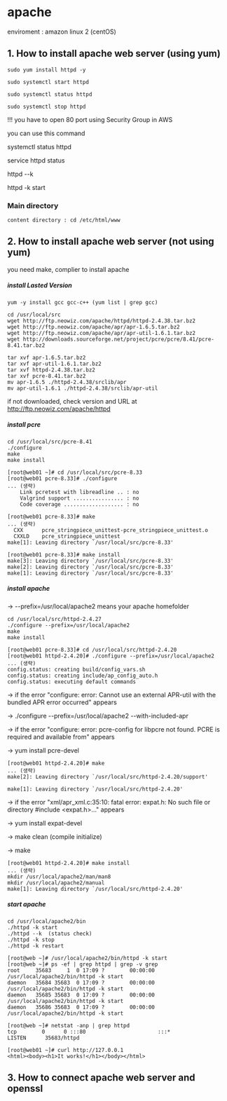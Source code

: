 # apache
enviroment : amazon linux 2 (centOS)

## 1. How to install apache web server (using yum)

~~~
sudo yum install httpd -y

sudo systemctl start httpd

sudo systemctl status httpd

sudo systemctl stop httpd
~~~

!!! you have to open 80 port using Security Group in AWS

you can use this command

systemctl status httpd

service httpd status	

httpd --k

httpd -k start


### Main directory

~~~
content directory : cd /etc/html/www
~~~


## 2. How to install apache web server (not using yum)

you need make, complier to install apache

##### install Lasted Version
~~~
yum -y install gcc gcc-c++ (yum list | grep gcc)

cd /usr/local/src
wget http://ftp.neowiz.com/apache/httpd/httpd-2.4.38.tar.bz2
wget http://ftp.neowiz.com/apache/apr/apr-1.6.5.tar.bz2
wget http://ftp.neowiz.com/apache/apr/apr-util-1.6.1.tar.bz2
wget http://downloads.sourceforge.net/project/pcre/pcre/8.41/pcre-8.41.tar.bz2

tar xvf apr-1.6.5.tar.bz2
tar xvf apr-util-1.6.1.tar.bz2
tar xvf httpd-2.4.38.tar.bz2
tar xvf pcre-8.41.tar.bz2
mv apr-1.6.5 ./httpd-2.4.38/srclib/apr
mv apr-util-1.6.1 ./httpd-2.4.38/srclib/apr-util
~~~
if not downloaded, check version and URL at http://ftp.neowiz.com/apache/httpd

##### install pcre

~~~
cd /usr/local/src/pcre-8.41
./configure
make
make install
~~~

~~~
[root@web01 ~]# cd /usr/local/src/pcre-8.33
[root@web01 pcre-8.33]# ./configure
... (생략)
    Link pcretest with libreadline .. : no
    Valgrind support ................ : no
    Code coverage ................... : no
~~~

~~~
[root@web01 pcre-8.33]# make
... (생략)
  CXX      pcre_stringpiece_unittest-pcre_stringpiece_unittest.o
  CXXLD    pcre_stringpiece_unittest
make[1]: Leaving directory `/usr/local/src/pcre-8.33'
~~~

~~~
[root@web01 pcre-8.33]# make install
make[3]: Leaving directory `/usr/local/src/pcre-8.33'
make[2]: Leaving directory `/usr/local/src/pcre-8.33'
make[1]: Leaving directory `/usr/local/src/pcre-8.33'
~~~

##### install apache

-> --prefix=/usr/local/apache2 means your apache homefolder

~~~
cd /usr/local/src/httpd-2.4.27
./configure --prefix=/usr/local/apache2
make
make install
~~~

~~~
[root@web01 pcre-8.33]# cd /usr/local/src/httpd-2.4.20
[root@web01 httpd-2.4.20]# ./configure --prefix=/usr/local/apache2
... (생략)
config.status: creating build/config_vars.sh
config.status: creating include/ap_config_auto.h
config.status: executing default commands
~~~

-> if the error "configure: error: Cannot use an external APR-util with the bundled APR error occurred" appears 

-> ./configure --prefix=/usr/local/apache2 --with-included-apr

-> if the error "configure: error: pcre-config for libpcre not found. PCRE is required and available from" appears 

-> yum install pcre-devel


~~~
[root@web01 httpd-2.4.20]# make
... (생략)
make[2]: Leaving directory `/usr/local/src/httpd-2.4.20/support'

make[1]: Leaving directory `/usr/local/src/httpd-2.4.20'
~~~

-> if the error "xml/apr_xml.c:35:10: fatal error: expat.h: No such file or directory #include <expat.h>..." appears

-> yum install expat-devel

-> make clean (compile initialize)

-> make

~~~
[root@web01 httpd-2.4.20]# make install
... (생략)
mkdir /usr/local/apache2/man/man8
mkdir /usr/local/apache2/manual
make[1]: Leaving directory `/usr/local/src/httpd-2.4.20'
~~~

##### start apache

~~~
cd /usr/local/apache2/bin
./httpd -k start
./httpd --k  (status check)
./httpd -k stop
./httpd -k restart
~~~

~~~
[root@web ~]# /usr/local/apache2/bin/httpd -k start
[root@web ~]# ps -ef | grep httpd | grep -v grep
root     35683     1  0 17:09 ?        00:00:00 /usr/local/apache2/bin/httpd -k start
daemon   35684 35683  0 17:09 ?        00:00:00 /usr/local/apache2/bin/httpd -k start
daemon   35685 35683  0 17:09 ?        00:00:00 /usr/local/apache2/bin/httpd -k start
daemon   35686 35683  0 17:09 ?        00:00:00 /usr/local/apache2/bin/httpd -k start
~~~

~~~
[root@web ~]# netstat -anp | grep httpd
tcp        0      0 :::80                       :::*                        LISTEN      35683/httpd
~~~

~~~
[root@web01 ~]# curl http://127.0.0.1
<html><body><h1>It works!</h1></body></html>
~~~

## 3. How to connect apache web server and openssl


